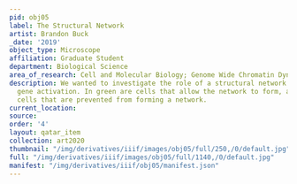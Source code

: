 ```yaml
---
pid: obj05
label: The Structural Network
artist: Brandon Buck
_date: '2019'
object_type: Microscope
affiliation: Graduate Student
department: Biological Science
area_of_research: Cell and Molecular Biology; Genome Wide Chromatin Dynamics
description: We wanted to investigate the role of a structural network formed during
  gene activation. In green are cells that allow the network to form, and in red are
  cells that are prevented from forming a network.
current_location: 
source: 
order: '4'
layout: qatar_item
collection: art2020
thumbnail: "/img/derivatives/iiif/images/obj05/full/250,/0/default.jpg"
full: "/img/derivatives/iiif/images/obj05/full/1140,/0/default.jpg"
manifest: "/img/derivatives/iiif/obj05/manifest.json"
---
```

